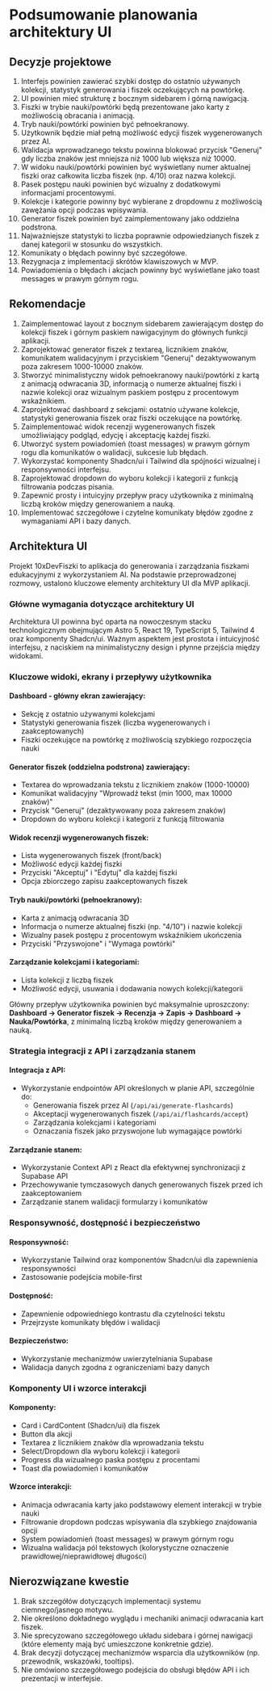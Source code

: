 # Podsumowanie planowania architektury UI

## Decyzje projektowe

1. Interfejs powinien zawierać szybki dostęp do ostatnio używanych kolekcji, statystyk generowania i fiszek oczekujących na powtórkę.
2. UI powinien mieć strukturę z bocznym sidebarem i górną nawigacją.
3. Fiszki w trybie nauki/powtórki będą prezentowane jako karty z możliwością obracania i animacją.
4. Tryb nauki/powtórki powinien być pełnoekranowy.
5. Użytkownik będzie miał pełną możliwość edycji fiszek wygenerowanych przez AI.
6. Walidacja wprowadzanego tekstu powinna blokować przycisk "Generuj" gdy liczba znaków jest mniejsza niż 1000 lub większa niż 10000.
7. W widoku nauki/powtórki powinien być wyświetlany numer aktualnej fiszki oraz całkowita liczba fiszek (np. 4/10) oraz nazwa kolekcji.
8. Pasek postępu nauki powinien być wizualny z dodatkowymi informacjami procentowymi.
9. Kolekcje i kategorie powinny być wybierane z dropdownu z możliwością zawężania opcji podczas wpisywania.
10. Generator fiszek powinien być zaimplementowany jako oddzielna podstrona.
11. Najważniejsze statystyki to liczba poprawnie odpowiedzianych fiszek z danej kategorii w stosunku do wszystkich.
12. Komunikaty o błędach powinny być szczegółowe.
13. Rezygnacja z implementacji skrótów klawiszowych w MVP.
14. Powiadomienia o błędach i akcjach powinny być wyświetlane jako toast messages w prawym górnym rogu.

## Rekomendacje

1. Zaimplementować layout z bocznym sidebarem zawierającym dostęp do kolekcji fiszek i górnym paskiem nawigacyjnym do głównych funkcji aplikacji.
2. Zaprojektować generator fiszek z textareą, licznikiem znaków, komunikatem walidacyjnym i przyciskiem "Generuj" dezaktywowanym poza zakresem 1000-10000 znaków.
3. Stworzyć minimalistyczny widok pełnoekranowy nauki/powtórki z kartą z animacją odwracania 3D, informacją o numerze aktualnej fiszki i nazwie kolekcji oraz wizualnym paskiem postępu z procentowym wskaźnikiem.
4. Zaprojektować dashboard z sekcjami: ostatnio używane kolekcje, statystyki generowania fiszek oraz fiszki oczekujące na powtórkę.
5. Zaimplementować widok recenzji wygenerowanych fiszek umożliwiający podgląd, edycję i akceptację każdej fiszki.
6. Utworzyć system powiadomień (toast messages) w prawym górnym rogu dla komunikatów o walidacji, sukcesie lub błędach.
7. Wykorzystać komponenty Shadcn/ui i Tailwind dla spójności wizualnej i responsywności interfejsu.
8. Zaprojektować dropdown do wyboru kolekcji i kategorii z funkcją filtrowania podczas pisania.
9. Zapewnić prosty i intuicyjny przepływ pracy użytkownika z minimalną liczbą kroków między generowaniem a nauką.
10. Implementować szczegółowe i czytelne komunikaty błędów zgodne z wymaganiami API i bazy danych.

## Architektura UI

Projekt 10xDevFiszki to aplikacja do generowania i zarządzania fiszkami edukacyjnymi z wykorzystaniem AI. Na podstawie przeprowadzonej rozmowy, ustalono kluczowe elementy architektury UI dla MVP aplikacji.

### Główne wymagania dotyczące architektury UI

Architektura UI powinna być oparta na nowoczesnym stacku technologicznym obejmującym Astro 5, React 19, TypeScript 5, Tailwind 4 oraz komponenty Shadcn/ui. Ważnym aspektem jest prostota i intuicyjność interfejsu, z naciskiem na minimalistyczny design i płynne przejścia między widokami.

### Kluczowe widoki, ekrany i przepływy użytkownika

#### Dashboard - główny ekran zawierający:

- Sekcję z ostatnio używanymi kolekcjami
- Statystyki generowania fiszek (liczba wygenerowanych i zaakceptowanych)
- Fiszki oczekujące na powtórkę z możliwością szybkiego rozpoczęcia nauki

#### Generator fiszek (oddzielna podstrona) zawierający:

- Textarea do wprowadzania tekstu z licznikiem znaków (1000-10000)
- Komunikat walidacyjny "Wprowadź tekst (min 1000, max 10000 znaków)"
- Przycisk "Generuj" (dezaktywowany poza zakresem znaków)
- Dropdown do wyboru kolekcji i kategorii z funkcją filtrowania

#### Widok recenzji wygenerowanych fiszek:

- Lista wygenerowanych fiszek (front/back)
- Możliwość edycji każdej fiszki
- Przyciski "Akceptuj" i "Edytuj" dla każdej fiszki
- Opcja zbiorczego zapisu zaakceptowanych fiszek

#### Tryb nauki/powtórki (pełnoekranowy):

- Karta z animacją odwracania 3D
- Informacja o numerze aktualnej fiszki (np. "4/10") i nazwie kolekcji
- Wizualny pasek postępu z procentowym wskaźnikiem ukończenia
- Przyciski "Przyswojone" i "Wymaga powtórki"

#### Zarządzanie kolekcjami i kategoriami:

- Lista kolekcji z liczbą fiszek
- Możliwość edycji, usuwania i dodawania nowych kolekcji/kategorii

Główny przepływ użytkownika powinien być maksymalnie uproszczony: **Dashboard → Generator fiszek → Recenzja → Zapis → Dashboard → Nauka/Powtórka**, z minimalną liczbą kroków między generowaniem a nauką.

### Strategia integracji z API i zarządzania stanem

#### Integracja z API:

- Wykorzystanie endpointów API określonych w planie API, szczególnie do:
  - Generowania fiszek przez AI (`/api/ai/generate-flashcards`)
  - Akceptacji wygenerowanych fiszek (`/api/ai/flashcards/accept`)
  - Zarządzania kolekcjami i kategoriami
  - Oznaczania fiszek jako przyswojone lub wymagające powtórki

#### Zarządzanie stanem:

- Wykorzystanie Context API z React dla efektywnej synchronizacji z Supabase API
- Przechowywanie tymczasowych danych generowanych fiszek przed ich zaakceptowaniem
- Zarządzanie stanem walidacji formularzy i komunikatów

### Responsywność, dostępność i bezpieczeństwo

#### Responsywność:

- Wykorzystanie Tailwind oraz komponentów Shadcn/ui dla zapewnienia responsywności
- Zastosowanie podejścia mobile-first

#### Dostępność:

- Zapewnienie odpowiedniego kontrastu dla czytelności tekstu
- Przejrzyste komunikaty błędów i walidacji

#### Bezpieczeństwo:

- Wykorzystanie mechanizmów uwierzytelniania Supabase
- Walidacja danych zgodna z ograniczeniami bazy danych

### Komponenty UI i wzorce interakcji

#### Komponenty:

- Card i CardContent (Shadcn/ui) dla fiszek
- Button dla akcji
- Textarea z licznikiem znaków dla wprowadzania tekstu
- Select/Dropdown dla wyboru kolekcji i kategorii
- Progress dla wizualnego paska postępu z procentami
- Toast dla powiadomień i komunikatów

#### Wzorce interakcji:

- Animacja odwracania karty jako podstawowy element interakcji w trybie nauki
- Filtrowanie dropdown podczas wpisywania dla szybkiego znajdowania opcji
- System powiadomień (toast messages) w prawym górnym rogu
- Wizualna walidacja pól tekstowych (kolorystyczne oznaczenie prawidłowej/nieprawidłowej długości)

## Nierozwiązane kwestie

1. Brak szczegółów dotyczących implementacji systemu ciemnego/jasnego motywu.
2. Nie określono dokładnego wyglądu i mechaniki animacji odwracania kart fiszek.
3. Nie sprecyzowano szczegółowego układu sidebara i górnej nawigacji (które elementy mają być umieszczone konkretnie gdzie).
4. Brak decyzji dotyczącej mechanizmów wsparcia dla użytkowników (np. przewodnik, wskazówki, tooltips).
5. Nie omówiono szczegółowego podejścia do obsługi błędów API i ich prezentacji w interfejsie.
